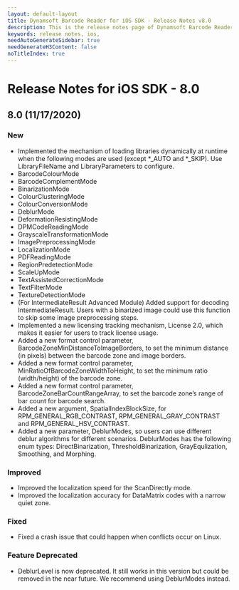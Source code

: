 ```yaml
---
layout: default-layout
title: Dynamsoft Barcode Reader for iOS SDK - Release Notes v8.0
description: This is the release notes page of Dynamsoft Barcode Reader for iOS SDK v8.0.
keywords: release notes, ios, 
needAutoGenerateSidebar: true
needGenerateH3Content: false
noTitleIndex: true
---
```


# Release Notes for iOS SDK - 8.0

## 8.0 (11/17/2020)

### New

- Implemented the mechanism of loading libraries dynamically at runtime when the following modes are used (except *_AUTO and *_SKIP). Use LibraryFileName and LibraryParameters to configure.
 - BarcodeColourMode
 - BarcodeComplementMode
 - BinarizationMode
 - ColourClusteringMode
 - ColourConversionMode
 - DeblurMode
 - DeformationResistingMode
 - DPMCodeReadingMode
 - GrayscaleTransformationMode
 - ImagePreprocessingMode
 - LocalizationMode
 - PDFReadingMode
 - RegionPredetectionMode
 - ScaleUpMode
 - TextAssistedCorrectionMode
 - TextFilterMode
 - TextureDetectionMode 
- (For IntermediateResult Advanced Module) Added support for decoding IntermediateResult. Users with a binarized image could use this function to skip some image preprocessing steps.
- Implemented a new licensing tracking mechanism, License 2.0, which makes it easier for users to track license usage. 
- Added a new format control parameter, BarcodeZoneMinDistanceToImageBorders, to set the minimum distance (in pixels) between the barcode zone and image borders.
- Added a new format control parameter, MinRatioOfBarcodeZoneWidthToHeight, to set the minimum ratio (width/height) of the barcode zone.
- Added a new format control parameter, BarcodeZoneBarCountRangeArray, to set the barcode zone’s range of bar count for barcode search.
- Added a new argument, SpatialIndexBlockSize, for RPM_GENERAL_RGB_CONTRAST, RPM_GENERAL_GRAY_CONTRAST and RPM_GENERAL_HSV_CONTRAST.
- Added a new parameter, DeblurModes, so users can use different deblur algorithms for different scenarios. DeblurModes has the following enum types: DirectBinarization, ThresholdBinarization, GrayEqulization, Smoothing, and Morphing.

### Improved

- Improved the localization speed for the ScanDirectly mode.
- Improved the localization accuracy for DataMatrix codes with a narrow quiet zone.

### Fixed

- Fixed a crash issue that could happen when conflicts occur on Linux.

### Feature Deprecated

- DeblurLevel is now deprecated. It still works in this version but could be removed in the near future. We recommend using DeblurModes instead.
